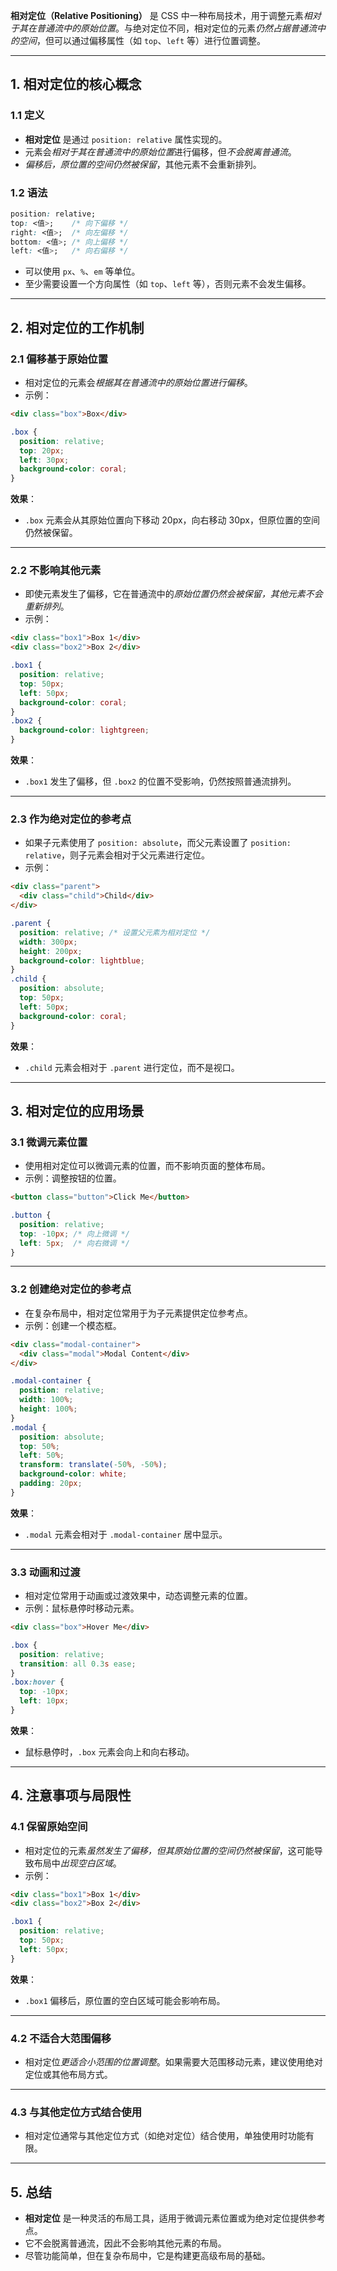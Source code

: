 **相对定位（Relative Positioning）** 是 CSS 中一种布局技术，用于调整元素*相对于其在普通流中的原始位置*。与绝对定位不同，相对定位的元素*仍然占据普通流中的空间*，但可以通过偏移属性（如 `top`、`left` 等）进行位置调整。

---

## **1. 相对定位的核心概念**

### **1.1 定义**
- **相对定位** 是通过 `position: relative` 属性实现的。
- 元素会*相对于其在普通流中的原始位置*进行偏移，但*不会脱离普通流*。
- *偏移后，原位置的空间仍然被保留*，其他元素不会重新排列。

### **1.2 语法**
```css
position: relative;
top: <值>;    /* 向下偏移 */
right: <值>;  /* 向左偏移 */
bottom: <值>; /* 向上偏移 */
left: <值>;   /* 向右偏移 */
```
- 可以使用 `px`、`%`、`em` 等单位。
- 至少需要设置一个方向属性（如 `top`、`left` 等），否则元素不会发生偏移。

---

## **2. 相对定位的工作机制**

### **2.1 偏移基于原始位置**
- 相对定位的元素会*根据其在普通流中的原始位置进行偏移*。
- 示例：
```html
<div class="box">Box</div>
```

```css
.box {
  position: relative;
  top: 20px;
  left: 30px;
  background-color: coral;
}
```

**效果**：
- `.box` 元素会从其原始位置向下移动 20px，向右移动 30px，但原位置的空间仍然被保留。

---

### **2.2 不影响其他元素**
- 即使元素发生了偏移，它在普通流中的*原始位置仍然会被保留，其他元素不会重新排列*。
- 示例：
```html
<div class="box1">Box 1</div>
<div class="box2">Box 2</div>
```

```css
.box1 {
  position: relative;
  top: 50px;
  left: 50px;
  background-color: coral;
}
.box2 {
  background-color: lightgreen;
}
```

**效果**：
- `.box1` 发生了偏移，但 `.box2` 的位置不受影响，仍然按照普通流排列。

---

### **2.3 作为绝对定位的参考点**
- 如果子元素使用了 `position: absolute`，而父元素设置了 `position: relative`，则子元素会相对于父元素进行定位。
- 示例：
```html
<div class="parent">
  <div class="child">Child</div>
</div>
```

```css
.parent {
  position: relative; /* 设置父元素为相对定位 */
  width: 300px;
  height: 200px;
  background-color: lightblue;
}
.child {
  position: absolute;
  top: 50px;
  left: 50px;
  background-color: coral;
}
```

**效果**：
- `.child` 元素会相对于 `.parent` 进行定位，而不是视口。

---

## **3. 相对定位的应用场景**

### **3.1 微调元素位置**
- 使用相对定位可以微调元素的位置，而不影响页面的整体布局。
- 示例：调整按钮的位置。
```html
<button class="button">Click Me</button>
```

```css
.button {
  position: relative;
  top: -10px; /* 向上微调 */
  left: 5px;  /* 向右微调 */
}
```

---

### **3.2 创建绝对定位的参考点**
- 在复杂布局中，相对定位常用于为子元素提供定位参考点。
- 示例：创建一个模态框。
```html
<div class="modal-container">
  <div class="modal">Modal Content</div>
</div>
```

```css
.modal-container {
  position: relative;
  width: 100%;
  height: 100%;
}
.modal {
  position: absolute;
  top: 50%;
  left: 50%;
  transform: translate(-50%, -50%);
  background-color: white;
  padding: 20px;
}
```

**效果**：
- `.modal` 元素会相对于 `.modal-container` 居中显示。

---

### **3.3 动画和过渡**
- 相对定位常用于动画或过渡效果中，动态调整元素的位置。
- 示例：鼠标悬停时移动元素。
```html
<div class="box">Hover Me</div>
```

```css
.box {
  position: relative;
  transition: all 0.3s ease;
}
.box:hover {
  top: -10px;
  left: 10px;
}
```

**效果**：
- 鼠标悬停时，`.box` 元素会向上和向右移动。

---

## **4. 注意事项与局限性**

### **4.1 保留原始空间**
- 相对定位的元素*虽然发生了偏移，但其原始位置的空间仍然被保留*，这可能导致布局中*出现空白区域*。
- 示例：
```html
<div class="box1">Box 1</div>
<div class="box2">Box 2</div>
```

```css
.box1 {
  position: relative;
  top: 50px;
  left: 50px;
}
```

**效果**：
- `.box1` 偏移后，原位置的空白区域可能会影响布局。

---

### **4.2 不适合大范围偏移**
- 相对定位*更适合小范围的位置调整*。如果需要大范围移动元素，建议使用绝对定位或其他布局方式。

---

### **4.3 与其他定位方式结合使用**
- 相对定位通常与其他定位方式（如绝对定位）结合使用，单独使用时功能有限。

---

## **5. 总结**
- **相对定位** 是一种灵活的布局工具，适用于微调元素位置或为绝对定位提供参考点。
- 它不会脱离普通流，因此不会影响其他元素的布局。
- 尽管功能简单，但在复杂布局中，它是构建更高级布局的基础。
